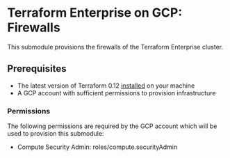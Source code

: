 # Terraform Enterprise on GCP: Firewalls

This submodule provisions the firewalls of the Terraform
Enterprise cluster.

## Prerequisites

- The latest version of Terraform 0.12
  [installed](https://learn.hashicorp.com/terraform/getting-started/install)
  on your machine
- A GCP account with sufficient permissions to provision infrastructure

### Permissions

The following permissions are required by the GCP account which will be
used to provision this submodule:

- Compute Security Admin: roles/compute.securityAdmin
